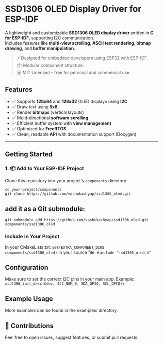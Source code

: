 # SSD1306 OLED Display Driver for ESP-IDF

A lightweight and customizable **SSD1306 OLED display driver** written in **C for ESP-IDF**, supporting I2C communication.  
Includes features like **multi-view scrolling**, **ASCII text rendering**, **bitmap drawing**, and **buffer manipulation**.

> ⚡ Designed for embedded developers using ESP32 with ESP-IDF.  
> 📦 Modular component structure.  
> 💻 MIT Licensed – free for personal and commercial use.  


## Features

- ✅ Supports **128x64** and **128x32** OLED displays using **I2C**
- ✅ Draw text using **5x8**.
- ✅ Render **bitmaps** (vertical layouts)
- ✅ Multi-directional **software scrolling**
- ✅ Efficient buffer system with **view management**
- ✅ Optimized for **FreeRTOS**
- ✅ Clean, readable **API** with documentation support (Doxygen)  

---

## Getting Started

### 1. 📦 Add to Your ESP-IDF Project

Clone this repository into your project's `components` directory:

```
cd your-project/components
git clone https://github.com/vashukashyap/ssd1306_oled.git 
```

## add it as a Git submodule:
```
git submodule add https://github.com/vashukashyap/ssd1306_oled.git components/ssd1306_oled
```

### Include in Your Project
In your CMakeLists.txt:
``` set(EXTRA_COMPONENT_DIRS components/ssd1306_oled) ```
In your source file:
``` #include "ssd1306_oled.h" ```

## Configuration
Make sure to set the correct I2C pins in your main app. Example:
``` ssd1306_init_desc(&dev, I2C_NUM_0, SDA_GPIO, SCL_GPIO); ```

## Example Usage
More examples can be found in the examples/ directory.

## 🙌 Contributions
Feel free to open issues, suggest features, or submit pull requests.
